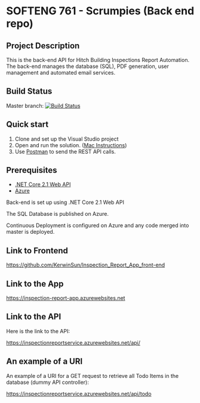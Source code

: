 # SOFTENG 761 - Scrumpies (Back end repo)

## Project Description
This is the back-end API for Hitch Building Inspections Report Automation. The back-end manages the database (SQL), PDF generation, user management and automated email services.

## Build Status
Master branch: [![Build Status](https://travis-ci.com/KerwinSun/Inspection_Report_App_back-end.svg?token=c3caqrCK8sioyXRUrirP&branch=master)](https://travis-ci.com/KerwinSun/Inspection_Report_App_back-end)

## Quick start
1. Clone and set up the Visual Studio project
2. Open and run the solution. ([Mac Instructions](https://github.com/KerwinSun/Inspection_Report_App_front-end/wiki/Using-Local-SQL-Server-on-Mac))
3. Use [Postman](https://www.getpostman.com/) to send the REST API calls.

## Prerequisites
* [.NET Core 2.1 Web API](https://docs.microsoft.com/en-us/aspnet/core/web-api/?view=aspnetcore-2.1)
* [Azure](https://azure.microsoft.com/en-us/)

Back-end is set up using .NET Core 2.1 Web API

The SQL Database is published on Azure.

Continuous Deployment is configured on Azure and any code merged into master is deployed.

## Link to Frontend

https://github.com/KerwinSun/Inspection_Report_App_front-end

## Link to the App

https://inspection-report-app.azurewebsites.net


## Link to the API
Here is the link to the API:

https://inspectionreportservice.azurewebsites.net/api/

## An example of a URI
An example of a URI for a GET request to retrieve all Todo Items in the database (dummy API controller):

https://inspectionreportservice.azurewebsites.net/api/todo
